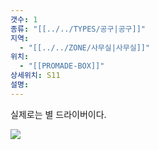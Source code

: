 ```yaml
---
갯수: 1
종류: "[[../../TYPES/공구|공구]]"
지역:
  - "[[../../ZONE/사무실|사무실]]"
위치:
  - "[[PROMADE-BOX]]"
상세위치: S11
설명:
---
```

실제로는 별 드라이버이다.

![](http://192.168.50.22/devices/241123_IMG_0052.jpg)
